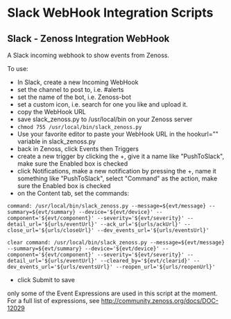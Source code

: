 # Slack WebHook Integration Scripts
## Slack - Zenoss Integration WebHook
A Slack incoming webhook to show events from Zenoss.

To use:
* In Slack, create a new Incoming WebHook
* set the channel to post to, i.e. #alerts
* set the name of the bot, i.e. Zenoss-bot
* set a custom icon, i.e. search for one you like and upload it.
* copy the WebHook URL
* save slack_zenoss.py to /usr/local/bin on your Zenoss server
* ```chmod 755 /usr/local/bin/slack_zenoss.py```
* Use your favorite editor to paste your WebHook URL in the hookurl="" variable in slack_zenoss.py
* back in Zenoss, click Events then Triggers
* create a new trigger by clicking the +, give it a name like "PushToSlack", make sure the Enabled box is checked
* click Notifications, make a new notification by pressing the +, name it something like "PushToSlack", select "Command" as the action, make sure the Enabled box is checked
* on the Content tab, set the commands:

```
command: /usr/local/bin/slack_zenoss.py --message=${evt/message} --summary=${evt/summary} --device='${evt/device}' --component='${evt/component}' --severity='${evt/severity}' --detail_url='${urls/eventUrl}' --ack_url='${urls/ackUrl}' --close_url='${urls/closeUrl}' --dev_events_url='${urls/eventsUrl}'

clear command: /usr/local/bin/slack_zenoss.py --message=${evt/message} --summary=${evt/summary} --device='${evt/device}' --component='${evt/component}' --severity='${evt/severity}' --detail_url='${urls/eventUrl}' --cleared_by='${evt/clearid}' --dev_events_url='${urls/eventsUrl}' --reopen_url='${urls/reopenUrl}'
```

* click Submit to save

only some of the Event Expressions are used in this script at the moment. For a full list of expressions, see http://community.zenoss.org/docs/DOC-12029
